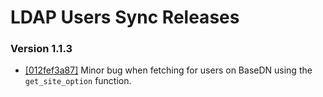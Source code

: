 # LDAP Users Sync Releases #

### Version 1.1.3 ###

 * [[012fef3a87]](https://github.com/ricardozanini/ldap-users-sync/commit/012fef3a87bb9b7e71ae6c80408cd5c9ca546d6f) Minor bug when fetching for users on BaseDN using the `get_site_option` function.